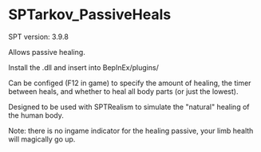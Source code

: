 # SPTarkov_PassiveHeals

SPT version: 3.9.8


Allows passive healing.


Install the .dll and insert into BepInEx/plugins/


Can be configed (F12 in game) to specify the amount of healing, the timer between heals, and whether to heal all body parts (or just the lowest).


Designed to be used with SPTRealism to simulate the "natural" healing of the human body.


Note: there is no ingame indicator for the healing passive, your limb health will magically go up.
